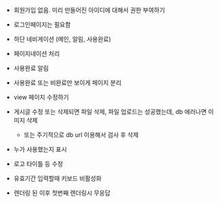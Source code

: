 - 회원가입 없음. 미리 만들어진 아이디에 대해서 권한 부여하기
- 로그인페이지는 필요함
- 하단 네비게이션 (메인, 알림, 사용완료)
- 페이지네이션 처리
- 사용완료 알림
- 사용완료 또는 비완료만 보이게 페이지 분리
- view 페이지 수정하기
- 게시글 수정 또는 삭제되면 파일 삭제, 파일 업로드는 성공했는데, db 에러나면 이미지 삭제
  - 또는 주기적으로 db url 이용해서 검사 후 삭제
- 누가 사용했는지 표시
- 로고 타이틀 등 수정
- 유효기간 입력할때 키보드 비활성화

- 렌더링 된 이후 첫번째 렌더링시 무응답
